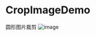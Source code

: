 # CropImageDemo
圆形图片裁剪
![image](https://github.com/nanchen2251/CropImageDemo/blob/master/CropImageTest/photo.gif)
